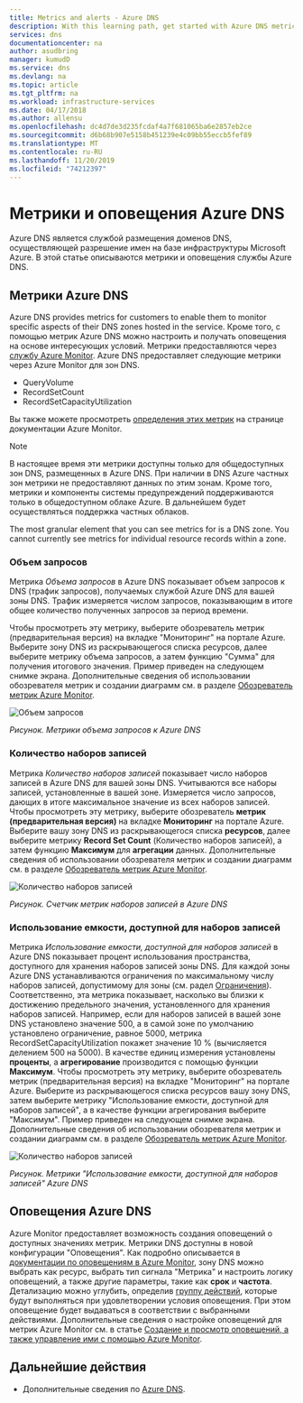 ```yaml
---
title: Metrics and alerts - Azure DNS
description: With this learning path, get started with Azure DNS metrics and alerts.
services: dns
documentationcenter: na
author: asudbring
manager: kumudD
ms.service: dns
ms.devlang: na
ms.topic: article
ms.tgt_pltfrm: na
ms.workload: infrastructure-services
ms.date: 04/17/2018
ms.author: allensu
ms.openlocfilehash: dc4d7de3d235fcdaf4a7f681065ba6e2857eb2ce
ms.sourcegitcommit: d6b68b907e5158b451239e4c09bb55eccb5fef89
ms.translationtype: MT
ms.contentlocale: ru-RU
ms.lasthandoff: 11/20/2019
ms.locfileid: "74212397"
---
```

# <a name="azure-dns-metrics-and-alerts"></a>Метрики и оповещения Azure DNS
Azure DNS является службой размещения доменов DNS, осуществляющей разрешение имен на базе инфраструктуры Microsoft Azure. В этой статье описываются метрики и оповещения службы Azure DNS.

## <a name="azure-dns-metrics"></a>Метрики Azure DNS

Azure DNS provides metrics for customers to enable them to monitor specific aspects of their DNS zones hosted in the service. Кроме того, с помощью метрик Azure DNS можно настроить и получать оповещения на основе интересующих условий. Метрики предоставляются через [службу Azure Monitor](../azure-monitor/index.yml). Azure DNS предоставляет следующие метрики через Azure Monitor для зон DNS.

-   QueryVolume
-   RecordSetCount
-   RecordSetCapacityUtilization

Вы также можете просмотреть [определения этих метрик](../azure-monitor/platform/metrics-supported.md#microsoftnetworkdnszones) на странице документации Azure Monitor.
>[!NOTE]
> В настоящее время эти метрики доступны только для общедоступных зон DNS, размещенных в Azure DNS. При наличии в DNS Azure частных зон метрики не предоставляют данных по этим зонам. Кроме того, метрики и компоненты системы предупреждений поддерживаются только в общедоступном облаке Azure. В дальнейшем будет осуществляться поддержка частных облаков. 

The most granular element that you can see metrics for is a DNS zone. You cannot currently see metrics for individual resource records within a zone.

### <a name="query-volume"></a>Объем запросов

Метрика *Объема запросов* в Azure DNS показывает объем запросов к DNS (трафик запросов), получаемых службой Azure DNS для вашей зоны DNS. Трафик измеряется числом запросов, показывающим в итоге общее количество полученных запросов за период времени. 

Чтобы просмотреть эту метрику, выберите обозреватель метрик (предварительная версия) на вкладке "Мониторинг" на портале Azure. Выберите зону DNS из раскрывающегося списка ресурсов, далее выберите метрику объема запросов, а затем функцию "Сумма" для получения итогового значения. Пример приведен на следующем снимке экрана.  Дополнительные сведения об использовании обозревателя метрик и создании диаграмм см. в разделе [Обозреватель метрик Azure Monitor](../azure-monitor/platform/metrics-charts.md).

![Объем запросов](./media/dns-alerts-metrics/dns-metrics-query-volume.png)

*Рисунок. Метрики объема запросов к Azure DNS*

### <a name="record-set-count"></a>Количество наборов записей
Метрика *Количество наборов записей* показывает число наборов записей в Azure DNS для вашей зоны DNS. Учитываются все наборы записей, установленные в вашей зоне. Измеряется число запросов, дающих в итоге максимальное значение из всех наборов записей. Чтобы просмотреть эту метрику, выберите обозреватель **метрик (предварительная версия)** на вкладке **Мониторинг** на портале Azure. Выберите вашу зону DNS из раскрывающегося списка **ресурсов**, далее выберите метрику **Record Set Count** (Количество наборов записей), а затем функцию **Максимум** для **агрегации** данных. Дополнительные сведения об использовании обозревателя метрик и создании диаграмм см. в разделе [Обозреватель метрик Azure Monitor](../azure-monitor/platform/metrics-charts.md). 

![Количество наборов записей](./media/dns-alerts-metrics/dns-metrics-record-set-count.png)

*Рисунок. Счетчик метрик наборов записей в Azure DNS*


### <a name="record-set-capacity-utilization"></a>Использование емкости, доступной для наборов записей
Метрика *Использование емкости, доступной для наборов записей* в Azure DNS показывает процент использования пространства, доступного для хранения наборов записей зоны DNS. Для каждой зоны Azure DNS устанавливаются ограничения по максимальному числу наборов записей, допустимому для зоны (см. радел [Ограничения](dns-zones-records.md#limits)). Соответственно, эта метрика показывает, насколько вы близки к достижению предельного значения, установленного для хранения наборов записей. Например, если для наборов записей в вашей зоне DNS установлено значение 500, а в самой зоне по умолчанию установлено ограничение, равное 5000, метрика RecordSetCapacityUtilization покажет значение 10 % (вычисляется делением 500 на 5000). В качестве единиц измерения установлены **проценты**, а **агрегирование** производится с помощью функции **Максимум**. Чтобы просмотреть эту метрику, выберите обозреватель метрик (предварительная версия) на вкладке "Мониторинг" на портале Azure. Выберите из раскрывающегося списка ресурсов вашу зону DNS, затем выберите метрику "Использование емкости, доступной для наборов записей", а в качестве функции агрегирования выберите "Максимум". Пример приведен на следующем снимке экрана. Дополнительные сведения об использовании обозревателя метрик и создании диаграмм см. в разделе [Обозреватель метрик Azure Monitor](../azure-monitor/platform/metrics-charts.md). 

![Количество наборов записей](./media/dns-alerts-metrics/dns-metrics-record-set-capacity-uitlization.png)

*Рисунок. Метрики "Использование емкости, доступной для наборов записей" Azure DNS*

## <a name="alerts-in-azure-dns"></a>Оповещения Azure DNS
Azure Monitor предоставляет возможность создания оповещений о доступных значениях метрик. Метрики DNS доступны в новой конфигурации "Оповещения". Как подробно описывается в [документации по оповещениям в Azure Monitor](../monitoring-and-diagnostics/monitor-alerts-unified-usage.md), зону DNS можно выбрать как ресурс, выбрать тип сигнала "Метрика" и настроить логику оповещений, а также другие параметры, такие как **срок** и **частота**. Детализацию можно углубить, определив [группу действий](../azure-monitor/platform/action-groups.md), которые будут выполняться при удовлетворении условия оповещения. При этом оповещение будет выдаваться в соответствии с выбранными действиями. Дополнительные сведения о настройке оповещений для метрик Azure Monitor см. в статье [Создание и просмотр оповещений, а также управление ими с помощью Azure Monitor](../monitoring-and-diagnostics/monitor-alerts-unified-usage.md). 

## <a name="next-steps"></a>Дальнейшие действия
- Дополнительные сведения по [Azure DNS](dns-overview.md).
